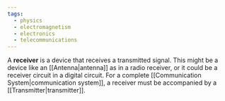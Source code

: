 ```yaml
---
tags:
  - physics
  - electromagnetism
  - electronics
  - telecommunications
---
```

A **receiver** is a device that receives a transmitted signal. This might be a device like an [[Antenna|antenna]] as in a radio receiver, or it could be a receiver circuit in a digital circuit. For a complete [[Communication System|communication system]], a receiver must be accompanied by a [[Transmitter|transmitter]].